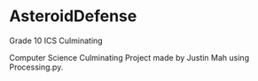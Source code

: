 # AsteroidDefense
Grade 10 ICS Culminating

Computer Science Culminating Project made by Justin Mah using Processing.py.
